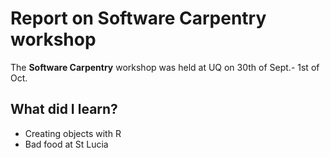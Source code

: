 # Report on Software Carpentry workshop

The **Software Carpentry** workshop was held at UQ on 30th of Sept.- 1st of Oct.

## What did I learn?
* Creating objects with R
* Bad food at St Lucia

